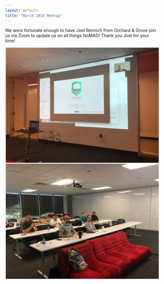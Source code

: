 ```yaml
---
layout: default
title: "March 2018 Meetup"
---
```


We were fortunate enough to have Joel Rennich from Orchard & Grove join us via Zoom to update us on all things NoMAD! Thank you Joel for your time!

<div align="center"><img src="/assets/images/03222018_2.jpg" style="width:500px; max-width:100%;" /></div>
<div align="center"><img src="/assets/images/03222018_1.jpg" style="width:500px; max-width:100%;" /></div>
